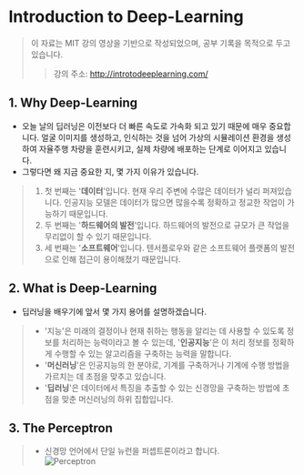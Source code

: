 # Introduction to Deep-Learning 
> 이 자료는 MIT 강의 영상을 기반으로 작성되었으며, 공부 기록을 목적으로 두고 있습니다.
> > 강의 주소: <http://introtodeeplearning.com/>
## 1. Why Deep-Learning
* 오늘 날의 딥러닝은 이전보다 더 빠른 속도로 가속화 되고 있기 때문에 매우 중요합니다. 얼굴 이미지를 생성하고, 인식하는 것을 넘어 가상의 시뮬레이션 환경을 생성하여 자율주행 차량을 훈련시키고, 실제 차량에 배포하는 단계로 이어지고 있습니다.
* 그렇다면 왜 지금 중요한 지, 몇 가지 이유가 있습니다.
> 1. 첫 번째는 '<b>데이터</b>'입니다. 현재 우리 주변에 수많은 데이터가 널리 퍼져있습니다. 인공지능 모델은 데이터가 많으면 많을수록 정확하고 정교한 작업이 가능하기 때문입니다.
> 2. 두 번째는 '<b>하드웨어의 발전</b>'입니다. 하드웨어의 발전으로 규모가 큰 작업을 무리없이 할 수 있기 때문입니다.
> 3. 세 번째는 '<b>소프트웨어</b>'입니다. 텐서플로우와 같은 소프트웨어 플랫폼의 발전으로 인해 접근이 용이해졌기 때문입니다.
## 2. What is Deep-Learning
* 딥러닝을 배우기에 앞서 몇 가지 용어를 설명하겠습니다.
> * '지능'은 미래의 결정이나 현재 취하는 행동을 알리는 데 사용할 수 있도록 정보를 처리하는 능력이라고 볼 수 있는데, '<b>인공지능</b>'은 이 처리 정보를 정확하게 수행할 수 있는 알고리즘을 구축하는 능력을 말합니다.
> * '<b>머신러닝</b>'은 인공지능의 한 분야로, 기계를 구축하거나 기계에 수행 방법을 가르치는 데 초점을 맞추고 있습니다.
> * '<b>딥러닝</b>'은 데이터에서 특징을 추출할 수 있는 신경망을 구축하는 방법에 초점을 맞춘 머신러닝의 하위 집합입니다.
## 3. The Perceptron
> * 신경망 언어에서 단일 뉴런을 퍼셉트론이라고 합니다.   
> ![Perceptron](https://github.com/SangHyeokNam/Deep-Learning/assets/149642144/14dc9097-3ffb-4224-b31c-e11fc52896db)
